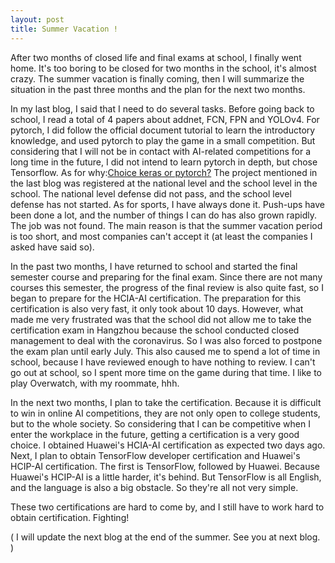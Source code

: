 ```yaml
---
layout: post
title: Summer Vacation !
---
```


After two months of closed life and final exams at school, I finally went home. It's too boring to be closed for two months in the school, it's almost crazy. The summer vacation is finally coming, then I will summarize 
the situation in the past three months and the plan for the next two months.

In my last blog, I said that I need to do several tasks. Before going back to school, I read a total of 4 papers about addnet, FCN, FPN and YOLOv4. For pytorch, I did follow the official document tutorial to learn the 
introductory knowledge, and used pytorch to play the game in a small competition. But considering that I will not be in contact with AI-related competitions for a long time in the future, I did not intend to learn 
pytorch in depth, but chose Tensorflow. As for why:[Choice keras or pytorch?](https://fieldhunter.github.io/talking_about_keras_and_pytorch/) The project mentioned in the last blog was registered at the national 
level and the school level in the school. The national level defense did not pass, and the school level defense has not started. As for sports, I have always done it. Push-ups have been done a lot, and the number of 
things I can do has also grown rapidly. The job was not found. The main reason is that the summer vacation period is too short, and most companies can't accept it (at least the companies I asked have said so).

In the past two months, I have returned to school and started the final semester course and preparing for the final exam. Since there are not many courses this semester, the progress of the final review is also quite 
fast, so I began to prepare for the HCIA-AI certification. The preparation for this certification is also very fast, it only took about 10 days. However, what made me very frustrated was that the school did not allow me 
to take the certification exam in Hangzhou because the school conducted closed management to deal with the coronavirus. So I was also forced to postpone the exam plan until early July. This also caused me to 
spend a lot of time in school, because I have reviewed enough to have nothing to review. I can't go out at school, so I spent more time on the game during that time. I like to play Overwatch, with my roommate, hhh. 

In the next two months, I plan to take the certification. Because it is difficult to win in online AI competitions, they are not only open to college students, but to the whole society. So considering that I can be 
competitive when I enter the workplace in the future, getting a certification is a very good choice. I obtained Huawei's HCIA-AI certification as expected two days ago. Next, I plan to obtain TensorFlow developer 
certification and Huawei's HCIP-AI certification. The first is TensorFlow, followed by Huawei. Because Huawei's HCIP-AI is a little harder, it's behind. But TensorFlow is all English, and the language is also a big 
obstacle. So they're all not very simple.

These two certifications are hard to come by, and I still have to work hard to obtain certification. Fighting!

( I will update the next blog at the end of the summer. See you at next blog. )
